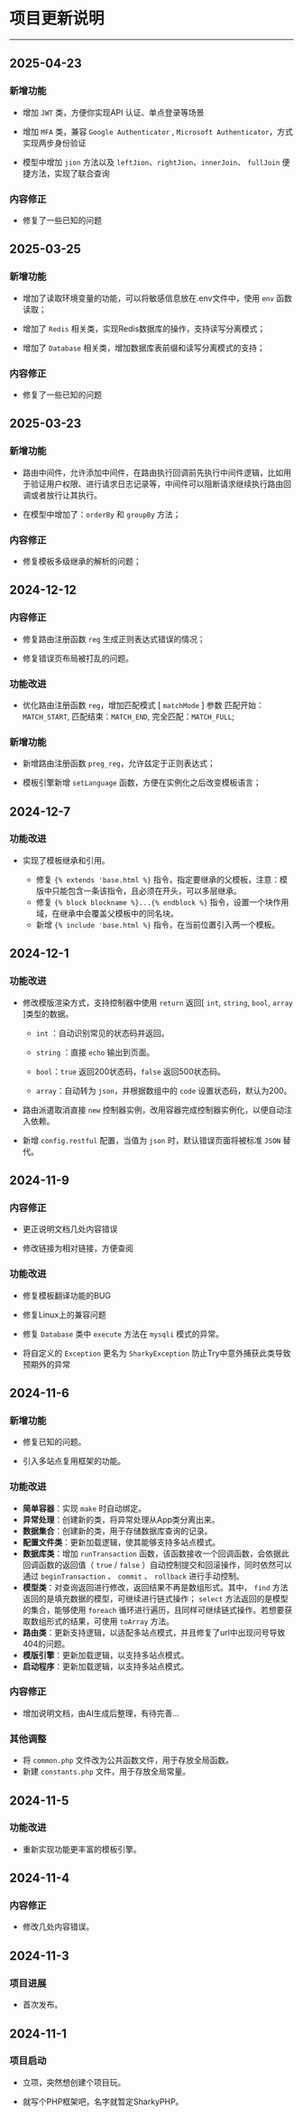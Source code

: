# 项目更新说明

***

## 2025-04-23

### 新增功能

- 增加 `JWT` 类，方便你实现API 认证、单点登录等场景

- 增加 `MFA` 类，兼容 `Google Authenticator` , `Microsoft Authenticator`，方式实现两步身份验证

- 模型中增加 `jion` 方法以及 `leftJion`、`rightJion`、`innerJoin`、 `fullJoin` 便捷方法，实现了联合查询

### 内容修正

- 修复了一些已知的问题
  
## 2025-03-25

### 新增功能
  
- 增加了读取环境变量的功能，可以将敏感信息放在.env文件中，使用 `env` 函数读取；

- 增加了 `Redis` 相关类，实现Redis数据库的操作，支持读写分离模式；

- 增加了 `Database` 相关类，增加数据库表前缀和读写分离模式的支持；

### 内容修正

- 修复了一些已知的问题

## 2025-03-23

### 新增功能

- 路由中间件，允许添加中间件，在路由执行回调前先执行中间件逻辑，比如用于验证用户权限、进行请求日志记录等，中间件可以阻断请求继续执行路由回调或者放行让其执行。

- 在模型中增加了：`orderBy` 和 `groupBy` 方法；

### 内容修正

- 修复模板多级继承的解析的问题；

## 2024-12-12

### 内容修正

- 修复路由注册函数 `reg` 生成正则表达式错误的情况；

- 修复错误页布局被打乱的问题。

### 功能改进

- 优化路由注册函数 `reg`，增加匹配模式 [ `matchMode` ] 参数 匹配开始：`MATCH_START`, 匹配结束：`MATCH_END`, 完全匹配：`MATCH_FULL`;

### 新增功能

- 新增路由注册函数 `preg_reg`，允许兹定于正则表达式；

- 模板引擎新增 `setLanguage` 函数，方便在实例化之后改变模板语言；

## 2024-12-7

### 功能改进

- 实现了模板继承和引用。

  - 修复 `{% extends 'base.html %}` 指令，指定要继承的父模板，注意：模版中只能包含一条该指令，且必须在开头，可以多层继承。
  - 修复 `{% block blockname %}...{% endblock %}` 指令，设置一个块作用域，在继承中会覆盖父模板中的同名块。
  - 新增 `{% include 'base.html %}` 指令，在当前位置引入两一个模板。

## 2024-12-1

### 功能改进

- 修改模版渲染方式，支持控制器中使用 `return` 返回[ `int`, `string`, `bool`, `array` ]类型的数据。

  - `int` ：自动识别常见的状态码并返回。

  - `string` ：直接 `echo` 输出到页面。

  - `bool`：`true` 返回200状态码，`false` 返回500状态码。
  
  - `array`：自动转为 `json`，并根据数组中的 `code` 设置状态码，默认为200。

- 路由派遣取消直接 `new` 控制器实例，改用容器完成控制器实例化，以便自动注入依赖。

- 新增 `config.restful` 配置，当值为 `json` 时，默认错误页面将被标准 `JSON` 替代。

## 2024-11-9

### 内容修正

- 更正说明文档几处内容错误

- 修改链接为相对链接，方便查阅

### 功能改进

- 修复模板翻译功能的BUG

- 修复Linux上的兼容问题

- 修复 `Database` 类中 `execute` 方法在 `mysqli` 模式的异常。

- 将自定义的 `Exception` 更名为 `SharkyException` 防止Try中意外捕获此类导致预期外的异常

## 2024-11-6

### 新增功能

- 修复已知的问题。

- 引入多站点复用框架的功能。

### 功能改进

- **简单容器**：实现 `make` 时自动绑定。
- **异常处理**：创建新的类，将异常处理从App类分离出来。
- **数据集合**：创建新的类，用于存储数据库查询的记录。
- **配置文件类**：更新加载逻辑，使其能够支持多站点模式。
- **数据库类**：增加 `runTransaction` 函数，该函数接收一个回调函数，会依据此回调函数的返回值（ `true` / `false` ）自动控制提交和回滚操作，同时依然可以通过 `beginTransaction` 、 `commit` 、 `rollback` 进行手动控制。
- **模型类**：对查询返回进行修改，返回结果不再是数组形式。其中， `find` 方法返回的是填充数据的模型，可继续进行链式操作； `select` 方法返回的是模型的集合，能够使用 `foreach` 循环进行遍历，且同样可继续链式操作。若想要获取数组形式的结果，可使用 `toArray` 方法。
- **路由类**：更新支持逻辑，以适配多站点模式，并且修复了url中出现问号导致404的问题。
- **模版引擎**：更新加载逻辑，以支持多站点模式。
- **启动程序**：更新加载逻辑，以支持多站点模式。

### 内容修正

- 增加说明文档，由AI生成后整理，有待完善...

### 其他调整

- 将 `common.php` 文件改为公共函数文件，用于存放全局函数。
- 新建 `constants.php` 文件，用于存放全局常量。

## 2024-11-5

### 功能改进

- 重新实现功能更丰富的模板引擎。

## 2024-11-4

### 内容修正

- 修改几处内容错误。

## 2024-11-3

### 项目进展

- 首次发布。

## 2024-11-1

### 项目启动

- 立项，突然想创建个项目玩。

- 就写个PHP框架吧，名字就暂定SharkyPHP。

